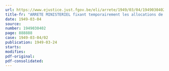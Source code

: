 ```yaml
---
url: https://www.ejustice.just.fgov.be/eli/arrete/1949/03/04/1949030402/justel
title-fr: "ARRETE MINISTERIEL fixant temporairement les allocations de chômage, en application de l'article 79 de l'arrêté du Régent du 26 mai 1945, organique du Fonds provisoire de Soutien des Chômeurs involontaires"
date: 1949-03-04
source:
number: 1949030402
page: 888888
case: 1949-03-04/02
publication: 1949-03-24
starts:
modifies:
pdf-original:
pdf-consolidated:
---
```


